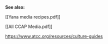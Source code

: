 **See also:**

[[Yana media recipes.pdf]]

[[All CCAP Media.pdf]]

https://www.atcc.org/resources/culture-guides